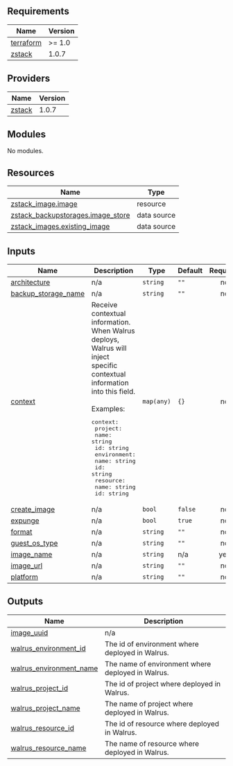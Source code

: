 <!-- BEGIN_TF_DOCS -->
## Requirements

| Name | Version |
|------|---------|
| <a name="requirement_terraform"></a> [terraform](#requirement\_terraform) | >= 1.0 |
| <a name="requirement_zstack"></a> [zstack](#requirement\_zstack) | 1.0.7 |

## Providers

| Name | Version |
|------|---------|
| <a name="provider_zstack"></a> [zstack](#provider\_zstack) | 1.0.7 |

## Modules

No modules.

## Resources

| Name | Type |
|------|------|
| [zstack_image.image](https://registry.terraform.io/providers/ZStack-Robot/zstack/1.0.7/docs/resources/image) | resource |
| [zstack_backupstorages.image_store](https://registry.terraform.io/providers/ZStack-Robot/zstack/1.0.7/docs/data-sources/backupstorages) | data source |
| [zstack_images.existing_image](https://registry.terraform.io/providers/ZStack-Robot/zstack/1.0.7/docs/data-sources/images) | data source |

## Inputs

| Name | Description | Type | Default | Required |
|------|-------------|------|---------|:--------:|
| <a name="input_architecture"></a> [architecture](#input\_architecture) | n/a | `string` | `""` | no |
| <a name="input_backup_storage_name"></a> [backup\_storage\_name](#input\_backup\_storage\_name) | n/a | `string` | `""` | no |
| <a name="input_context"></a> [context](#input\_context) | Receive contextual information. When Walrus deploys, Walrus will inject specific contextual information into this field.<br/><br/>Examples:<pre>context:<br/>  project:<br/>    name: string<br/>    id: string<br/>  environment:<br/>    name: string<br/>    id: string<br/>  resource:<br/>    name: string<br/>    id: string</pre> | `map(any)` | `{}` | no |
| <a name="input_create_image"></a> [create\_image](#input\_create\_image) | n/a | `bool` | `false` | no |
| <a name="input_expunge"></a> [expunge](#input\_expunge) | n/a | `bool` | `true` | no |
| <a name="input_format"></a> [format](#input\_format) | n/a | `string` | `""` | no |
| <a name="input_guest_os_type"></a> [guest\_os\_type](#input\_guest\_os\_type) | n/a | `string` | `""` | no |
| <a name="input_image_name"></a> [image\_name](#input\_image\_name) | n/a | `string` | n/a | yes |
| <a name="input_image_url"></a> [image\_url](#input\_image\_url) | n/a | `string` | `""` | no |
| <a name="input_platform"></a> [platform](#input\_platform) | n/a | `string` | `""` | no |

## Outputs

| Name | Description |
|------|-------------|
| <a name="output_image_uuid"></a> [image\_uuid](#output\_image\_uuid) | n/a |
| <a name="output_walrus_environment_id"></a> [walrus\_environment\_id](#output\_walrus\_environment\_id) | The id of environment where deployed in Walrus. |
| <a name="output_walrus_environment_name"></a> [walrus\_environment\_name](#output\_walrus\_environment\_name) | The name of environment where deployed in Walrus. |
| <a name="output_walrus_project_id"></a> [walrus\_project\_id](#output\_walrus\_project\_id) | The id of project where deployed in Walrus. |
| <a name="output_walrus_project_name"></a> [walrus\_project\_name](#output\_walrus\_project\_name) | The name of project where deployed in Walrus. |
| <a name="output_walrus_resource_id"></a> [walrus\_resource\_id](#output\_walrus\_resource\_id) | The id of resource where deployed in Walrus. |
| <a name="output_walrus_resource_name"></a> [walrus\_resource\_name](#output\_walrus\_resource\_name) | The name of resource where deployed in Walrus. |
<!-- END_TF_DOCS -->